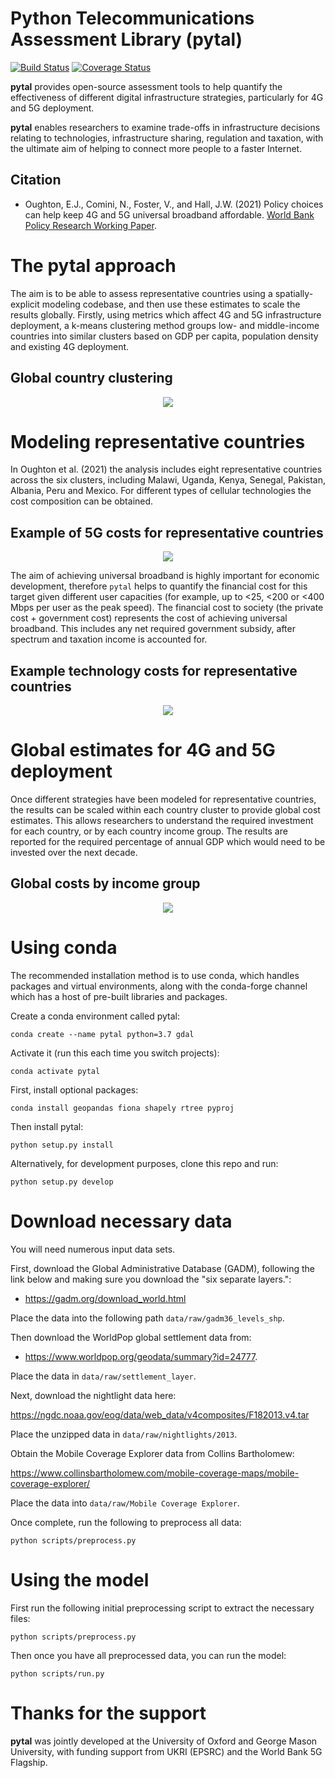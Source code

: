 Python Telecommunications Assessment Library (pytal)
===================================================

[![Build Status](https://travis-ci.com/edwardoughton/pytal.svg?branch=master)](https://travis-ci.com/edwardoughton/pytal)
[![Coverage Status](https://coveralls.io/repos/github/edwardoughton/pytal/badge.svg?branch=master)](https://coveralls.io/github/edwardoughton/pytal?branch=master)

**pytal** provides open-source assessment tools to help quantify the effectiveness of different
digital infrastructure strategies, particularly for 4G and 5G deployment.

**pytal** enables researchers to examine trade-offs in infrastructure decisions relating to
technologies, infrastructure sharing, regulation and taxation, with the ultimate aim of
helping to connect more people to a faster Internet.

Citation
---------

- Oughton, E.J., Comini, N., Foster, V., and Hall, J.W. (2021) Policy choices can help keep 4G
  and 5G universal broadband affordable. [World Bank Policy Research Working Paper](https://documents.worldbank.org/en/publication/documents-reports/documentdetail/658521614715617195/policy-choices-can-help-keep-4g-and-5g-universal-broadband-affordable).



The **pytal** approach
======================
The aim is to be able to assess representative countries using a spatially-explicit modeling
codebase, and then use these estimates to scale the results globally. Firstly, using metrics
which affect 4G and 5G infrastructure deployment, a k-means clustering method groups low- and
middle-income countries into similar clusters based on GDP per capita, population density and
existing 4G deployment.

## Global country clustering

<p align="center">
  <img src="/figures/cluster_panel.png" />
</p>

Modeling representative countries
=================================
In Oughton et al. (2021) the analysis includes eight representative countries across the six
clusters, including Malawi, Uganda, Kenya, Senegal, Pakistan, Albania, Peru and Mexico. For
different types of cellular technologies the cost composition can be obtained.

## Example of 5G costs for representative countries
<p align="center">
  <img src="/figures/percentage_of_total_private_cost.png" />
</p>

The aim of achieving universal broadband is highly important for economic development,
therefore `pytal` helps to quantify the financial cost for this target given different user
capacities (for example, up to <25, <200 or <400 Mbps per user as the peak speed). The financial
cost to society (the private cost + government cost) represents the cost of achieving universal
broadband. This includes any net required government subsidy, after spectrum and taxation
income is accounted for.

## Example technology costs for representative countries
<p align="center">
  <img src="/figures/baseline_tech_country_costs.png" />
</p>

Global estimates for 4G and 5G deployment
=======================================
Once different strategies have been modeled for representative countries, the results can be
scaled within each country cluster to provide global cost estimates. This allows researchers
to understand the required investment for each country, or by each country income group. The
results are reported for the required percentage of annual GDP which would need to be invested
over the next decade.

## Global costs by income group
<p align="center">
  <img src="/figures/costs_by_income_group.png" />
</p>


Using conda
==========

The recommended installation method is to use conda, which handles packages and virtual
environments, along with the conda-forge channel which has a host of pre-built libraries and
packages.

Create a conda environment called pytal:

    conda create --name pytal python=3.7 gdal

Activate it (run this each time you switch projects):

    conda activate pytal

First, install optional packages:

    conda install geopandas fiona shapely rtree pyproj

Then install pytal:

    python setup.py install

Alternatively, for development purposes, clone this repo and run:

    python setup.py develop


Download necessary data
=======================

You will need numerous input data sets.

First, download the Global Administrative Database (GADM), following the link below and making
sure you download the "six separate layers.":

- https://gadm.org/download_world.html

Place the data into the following path `data/raw/gadm36_levels_shp`.

Then download the WorldPop global settlement data from:

- https://www.worldpop.org/geodata/summary?id=24777.

Place the data in `data/raw/settlement_layer`.

Next, download the nightlight data here:

https://ngdc.noaa.gov/eog/data/web_data/v4composites/F182013.v4.tar

Place the unzipped data in `data/raw/nightlights/2013`.

Obtain the Mobile Coverage Explorer data from Collins Bartholomew:

https://www.collinsbartholomew.com/mobile-coverage-maps/mobile-coverage-explorer/

Place the data into `data/raw/Mobile Coverage Explorer`.

Once complete, run the following to preprocess all data:

    python scripts/preprocess.py


Using the model
===============

First run the following initial preprocessing script to extract the necessary files:

    python scripts/preprocess.py

Then once you have all preprocessed data, you can run the model:

    python scripts/run.py


Thanks for the support
======================

**pytal** was jointly developed at the University of Oxford and George Mason University, with
funding support from UKRI (EPSRC) and the World Bank 5G Flagship.
